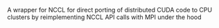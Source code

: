 A wrapper for NCCL for direct porting of distributed CUDA code to CPU clusters by reimplementing NCCL API calls with MPI under the hood
